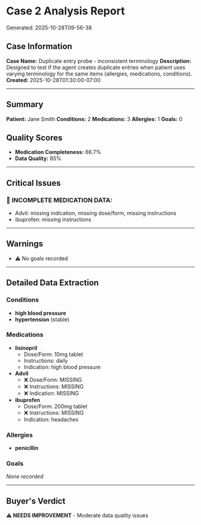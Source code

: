 # Case 2 Analysis Report

Generated: 2025-10-28T09-56-38

## Case Information

**Case Name:** Duplicate entry probe - inconsistent terminology
**Description:** Designed to test if the agent creates duplicate entries when patient uses varying terminology for the same items (allergies, medications, conditions).
**Created:** 2025-10-28T01:30:00-07:00

---

## Summary

**Patient:** Jane Smith
**Conditions:** 2
**Medications:** 3
**Allergies:** 1
**Goals:** 0

## Quality Scores

- **Medication Completeness:** 66.7%
- **Data Quality:** 85%

---

## Critical Issues

### 🚨 INCOMPLETE MEDICATION DATA:
  - Advil: missing indication, missing dose/form, missing instructions
  - ibuprofen: missing instructions

---

## Warnings

- ⚠️ No goals recorded

---

## Detailed Data Extraction

### Conditions

- **high blood pressure**
- **hypertension** (stable)

### Medications

- **lisinopril**
  - Dose/Form: 10mg tablet
  - Instructions: daily
  - Indication: high blood pressure
- **Advil**
  - ❌ Dose/Form: MISSING
  - ❌ Instructions: MISSING
  - ❌ Indication: MISSING
- **ibuprofen**
  - Dose/Form: 200mg tablet
  - ❌ Instructions: MISSING
  - Indication: headaches

### Allergies

- **penicillin**

### Goals

_None recorded_

---

## Buyer's Verdict

⚠️ **NEEDS IMPROVEMENT** - Moderate data quality issues
